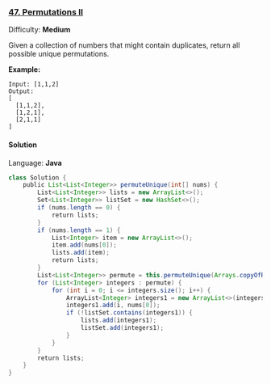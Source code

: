 ### [47\. Permutations II](https://leetcode.com/problems/permutations-ii/)

Difficulty: **Medium**


Given a collection of numbers that might contain duplicates, return all possible unique permutations.

**Example:**

```
Input: [1,1,2]
Output:
[
  [1,1,2],
  [1,2,1],
  [2,1,1]
]
```


#### Solution

Language: **Java**

```java
class Solution {
    public List<List<Integer>> permuteUnique(int[] nums) {
        List<List<Integer>> lists = new ArrayList<>();
        Set<List<Integer>> listSet = new HashSet<>();
        if (nums.length == 0) {
            return lists;
        }
        if (nums.length == 1) {
            List<Integer> item = new ArrayList<>();
            item.add(nums[0]);
            lists.add(item);
            return lists;
        }
        List<List<Integer>> permute = this.permuteUnique(Arrays.copyOfRange(nums, 1, nums.length));
        for (List<Integer> integers : permute) {
            for (int i = 0; i <= integers.size(); i++) {
                ArrayList<Integer> integers1 = new ArrayList<>(integers);
                integers1.add(i, nums[0]);
                if (!listSet.contains(integers1)) {
                    lists.add(integers1);
                    listSet.add(integers1);
                }
            }
        }
        return lists;
    }
}
```